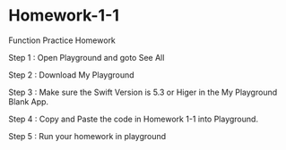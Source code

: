 # Homework-1-1
Function Practice Homework

Step 1 : Open Playground and goto See All

Step 2 : Download My Playground

Step 3 : Make sure the Swift Version is 5.3 or Higer in the My Playground Blank App.

Step 4 : Copy and Paste the code in Homework 1-1 into Playground.

Step 5 : Run your homework in playground 

